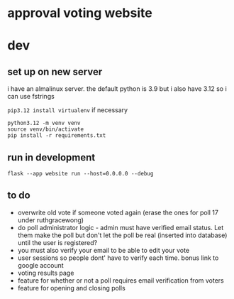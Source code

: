 # approval voting website

# dev
## set up on new server
i have an almalinux server. the default python is 3.9 but i also have 3.12 so i can use fstrings

`pip3.12 install virtualenv` if necessary

```
python3.12 -m venv venv
source venv/bin/activate
pip install -r requirements.txt
```

## run in development

```
flask --app website run --host=0.0.0.0 --debug
```

## to do
* overwrite old vote if someone voted again (erase the ones for poll 17 under ruthgracewong)
* do poll administrator logic - admin must have verified email status. Let them make the poll but don't let the poll be real (inserted into database) until the user is registered?
* you must also verify your email to be able to edit your vote
* user sessions so people dont' have to verify each time. bonus link to google account
* voting results page
* feature for whether or not a poll requires email verification from voters
* feature for opening and closing polls